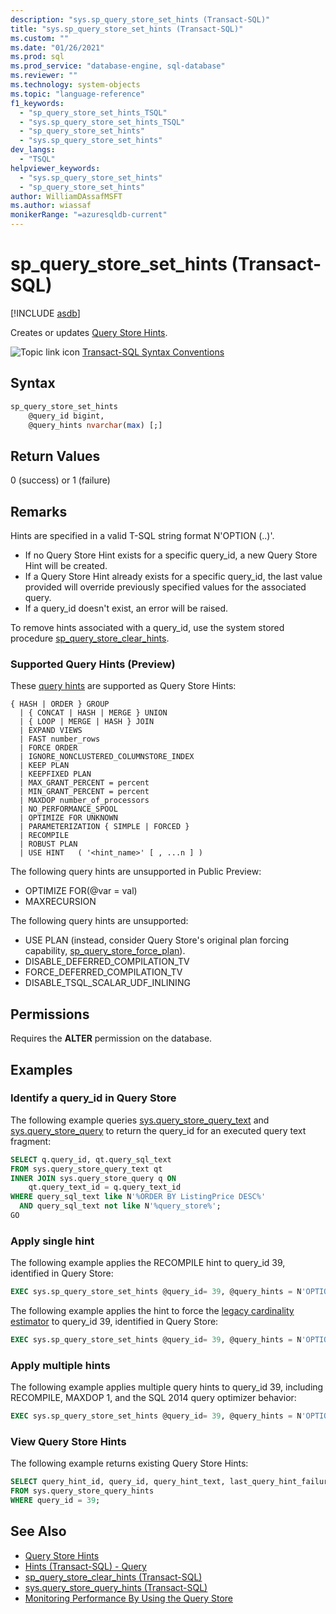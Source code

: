 ```yaml
---
description: "sys.sp_query_store_set_hints (Transact-SQL)"
title: "sys.sp_query_store_set_hints (Transact-SQL)"
ms.custom: ""
ms.date: "01/26/2021"
ms.prod: sql
ms.prod_service: "database-engine, sql-database"
ms.reviewer: ""
ms.technology: system-objects
ms.topic: "language-reference"
f1_keywords: 
  - "sp_query_store_set_hints_TSQL"
  - "sys.sp_query_store_set_hints_TSQL"
  - "sp_query_store_set_hints"
  - "sys.sp_query_store_set_hints"
dev_langs: 
  - "TSQL"
helpviewer_keywords: 
  - "sys.sp_query_store_set_hints"
  - "sp_query_store_set_hints"
author: WilliamDAssafMSFT
ms.author: wiassaf
monikerRange: "=azuresqldb-current"
---
```

# sp_query_store_set_hints (Transact-SQL)
[!INCLUDE [asdb](../../includes/applies-to-version/asdb.md)]

 Creates or updates [Query Store Hints](../performance/query-store-hints.md).
  
 ![Topic link icon](../../database-engine/configure-windows/media/topic-link.gif "Topic link icon") [Transact-SQL Syntax Conventions](../../t-sql/language-elements/transact-sql-syntax-conventions-transact-sql.md)  
  
## Syntax  
  
```sql
sp_query_store_set_hints
    @query_id bigint,
    @query_hints nvarchar(max) [;]  
```  

## Return Values  
 0 (success) or 1 (failure)  
  
## Remarks  

Hints are specified in a valid T-SQL string format N'OPTION (..)'. 

* If no Query Store Hint exists for a specific query_id, a new Query Store Hint will be created. 
* If a Query Store Hint already exists for a specific query_id, the last value provided will override previously specified values for the associated query. 
* If a query_id doesn't exist, an error will be raised. 

To remove hints associated with a query_id, use the system stored procedure [sp_query_store_clear_hints](sp-query-store-clear-hints.md). 

### Supported Query Hints (Preview)

These [query hints](../../t-sql/queries/hints-transact-sql-query.md) are supported as Query Store Hints:

```
{ HASH | ORDER } GROUP   
  | { CONCAT | HASH | MERGE } UNION   
  | { LOOP | MERGE | HASH } JOIN   
  | EXPAND VIEWS   
  | FAST number_rows   
  | FORCE ORDER   
  | IGNORE_NONCLUSTERED_COLUMNSTORE_INDEX  
  | KEEP PLAN   
  | KEEPFIXED PLAN  
  | MAX_GRANT_PERCENT = percent  
  | MIN_GRANT_PERCENT = percent  
  | MAXDOP number_of_processors   
  | NO_PERFORMANCE_SPOOL   
  | OPTIMIZE FOR UNKNOWN  
  | PARAMETERIZATION { SIMPLE | FORCED }   
  | RECOMPILE  
  | ROBUST PLAN   
  | USE HINT   ( '<hint_name>' [ , ...n ] )
```

The following query hints are unsupported in Public Preview:
*    OPTIMIZE FOR(@var = val)
*    MAXRECURSION

The following query hints are unsupported:
*    USE PLAN (instead, consider Query Store's original plan forcing capability, [sp_query_store_force_plan](sp-query-store-force-plan-transact-sql.md)).
*    DISABLE_DEFERRED_COMPILATION_TV
*    FORCE_DEFERRED_COMPILATION_TV
*    DISABLE_TSQL_SCALAR_UDF_INLINING
  
## Permissions  
 Requires the **ALTER** permission on the database.
  
## Examples  

### Identify a query_id in Query Store

The following example queries [sys.query_store_query_text](../system-catalog-views/sys-query-store-query-text-transact-sql.md) and [sys.query_store_query](../system-catalog-views/sys-query-store-query-transact-sql.md) to return the query_id for an executed query text fragment:

```sql
SELECT q.query_id, qt.query_sql_text
FROM sys.query_store_query_text qt 
INNER JOIN sys.query_store_query q ON 
    qt.query_text_id = q.query_text_id 
WHERE query_sql_text like N'%ORDER BY ListingPrice DESC%'  
  AND query_sql_text not like N'%query_store%';
GO
```

### Apply single hint

 The following example applies the RECOMPILE hint to query_id 39, identified in Query Store:
  
```sql
EXEC sys.sp_query_store_set_hints @query_id= 39, @query_hints = N'OPTION(RECOMPILE)';
```  

 The following example applies the hint to force the [legacy cardinality estimator](../performance/cardinality-estimation-sql-server.md) to query_id 39, identified in Query Store:
  
```sql
EXEC sys.sp_query_store_set_hints @query_id= 39, @query_hints = N'OPTION(USE HINT(''FORCE_LEGACY_CARDINALITY_ESTIMATION''))';
```  

### Apply multiple hints

The following example applies multiple query hints to query_id 39, including RECOMPILE, MAXDOP 1, and the SQL 2014 query optimizer behavior:

```sql
EXEC sys.sp_query_store_set_hints @query_id= 39, @query_hints = N'OPTION(RECOMPILE, MAXDOP 1, USE HINT(''QUERY_OPTIMIZER_COMPATIBILITY_LEVEL_120''))';
```

### View Query Store Hints

The following example returns existing Query Store Hints:

```sql
SELECT query_hint_id, query_id, query_hint_text, last_query_hint_failure_reason, last_query_hint_failure_reason_desc, query_hint_failure_count, source, source_desc, comment 
FROM sys.query_store_query_hints 
WHERE query_id = 39;
```

## See Also  
- [Query Store Hints](../performance/query-store-hints.md)  
- [Hints (Transact-SQL) - Query](../../t-sql/queries/hints-transact-sql-query.md)  
- [sp_query_store_clear_hints (Transact-SQL)](sys-sp-query-store-clear-hints-transact-sql.md)   
- [sys.query_store_query_hints (Transact-SQL)](../system-catalog-views/sys-query-store-query-hints-transact-sql.md)   
- [Monitoring Performance By Using the Query Store](../../relational-databases/performance/monitoring-performance-by-using-the-query-store.md)   
